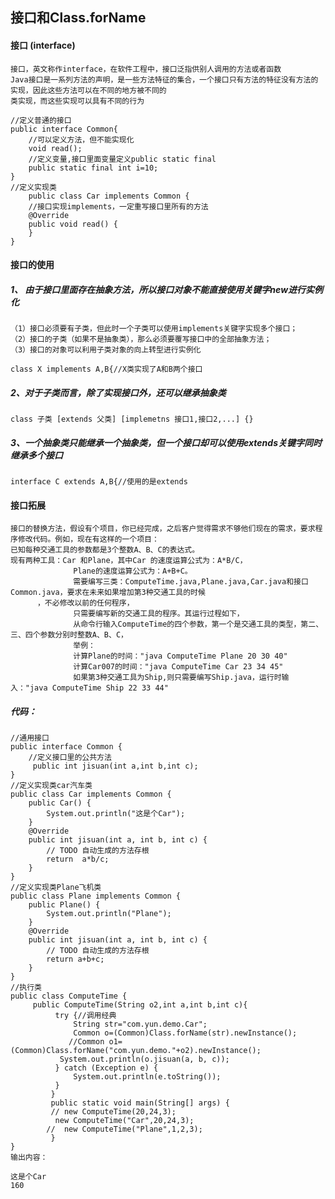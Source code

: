 ##  接口和Class.forName

#### 接口 (interface)
    接口，英文称作interface，在软件工程中，接口泛指供别人调用的方法或者函数
    Java接口是一系列方法的声明，是一些方法特征的集合，一个接口只有方法的特征没有方法的实现，因此这些方法可以在不同的地方被不同的
    类实现，而这些实现可以具有不同的行为
```
//定义普通的接口
public interface Common{
    //可以定义方法，但不能实现化
    void read();
    //定义变量,接口里面变量定义public static final
    public static final int i=10;
}
//定义实现类
    public class Car implements Common {
    //接口实现implements，一定重写接口里所有的方法
    @Override
	public void read() {
	}
}
```
#### 接口的使用
#####   1、 由于接口里面存在抽象方法，所以接口对象不能直接使用关键字new进行实例化
    （1）接口必须要有子类，但此时一个子类可以使用implements关键字实现多个接口；
    （2）接口的子类（如果不是抽象类），那么必须要覆写接口中的全部抽象方法； 
    （3）接口的对象可以利用子类对象的向上转型进行实例化
    
    
```
class X implements A,B{//X类实现了A和B两个接口
```

#####    2、对于子类而言，除了实现接口外，还可以继承抽象类 

```
class 子类 [extends 父类] [implemetns 接口1,接口2,...] {}
```
##### 3、一个抽象类只能继承一个抽象类，但一个接口却可以使用extends关键字同时继承多个接口

```
interface C extends A,B{//使用的是extends
```
#### 接口拓展
    接口的替换方法，假设有个项目，你已经完成，之后客户觉得需求不够他们现在的需求，要求程序修改代码。例如，现在有这样的一个项目：
    已知每种交通工具的参数都是3个整数A、B、C的表达式。
    现有两种工具：Car 和Plane，其中Car 的速度运算公式为：A*B/C，
                  Plane的速度运算公式为：A+B+C。
                  需要编写三类：ComputeTime.java,Plane.java,Car.java和接口Common.java，要求在未来如果增加第3种交通工具的时候
		  ，不必修改以前的任何程序，
                  只需要编写新的交通工具的程序。其运行过程如下，
                  从命令行输入ComputeTime的四个参数，第一个是交通工具的类型，第二、三、四个参数分别时整数A、B、C，
                  举例：
                  计算Plane的时间："java ComputeTime Plane 20 30 40" 
                  计算Car007的时间："java ComputeTime Car 23 34 45" 
                  如果第3种交通工具为Ship,则只需要编写Ship.java，运行时输入："java ComputeTime Ship 22 33 44" 
##### 代码：

```
//通用接口
public interface Common {
    //定义接口里的公共方法
	 public int jisuan(int a,int b,int c);
}
//定义实现类car汽车类
public class Car implements Common {
	public Car() {
		System.out.println("这是个Car");
	}
	@Override
	public int jisuan(int a, int b, int c) {
		// TODO 自动生成的方法存根
		return  a*b/c;
	}
}
//定义实现类Plane飞机类
public class Plane implements Common {
	public Plane() {
		System.out.println("Plane");
	}
	@Override
	public int jisuan(int a, int b, int c) {
		// TODO 自动生成的方法存根
		return a+b+c;
	}
}
//执行类
public class ComputeTime {
	 public ComputeTime(String o2,int a,int b,int c){
		  try {//调用经典
			  String str="com.yun.demo.Car";
			  Common o=(Common)Class.forName(str).newInstance();	
			 //Common o1=(Common)Class.forName("com.yun.demo."+o2).newInstance();	   
		   System.out.println(o.jisuan(a, b, c));   
		  } catch (Exception e) {
			  System.out.println(e.toString());
		  } 
		 }
		 public static void main(String[] args) {
		 // new ComputeTime(20,24,3);
		  new ComputeTime("Car",20,24,3);
		//  new ComputeTime("Plane",1,2,3);
		 }
}
输出内容：

这是个Car
160
```
    

    


    
